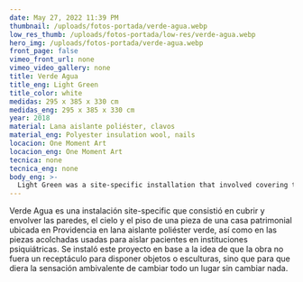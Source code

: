 ```yaml
---
date: May 27, 2022 11:39 PM
thumbnail: /uploads/fotos-portada/verde-agua.webp
low_res_thumb: /uploads/fotos-portada/low-res/verde-agua.webp
hero_img: /uploads/fotos-portada/verde-agua.webp
front_page: false
vimeo_front_url: none
vimeo_video_gallery: none
title: Verde Agua
title_eng: Light Green
title_color: white
medidas: 295 x 385 x 330 cm
medidas_eng: 295 x 385 x 330 cm
year: 2018
material: Lana aislante poliéster, clavos
material_eng: Polyester insulation wool, nails
locacion: One Moment Art
locacion_eng: One Moment Art
tecnica: none
tecnica_eng: none
body_eng: >-
  Light Green was a site-specific installation that involved covering the walls, the roof and the floor of a room in a patrimonial residence located in Santiago in green polyester insulation wool, just like the cushioned rooms used to seclude patients in psychiatric institutions.  This project was installed based on the idea that the work shouldn’t be a vessel to arrange objects o sculptures, but to give the ambivalent feeling of changing everything without changing anything.
---
```

Verde Agua es una instalación site-specific que consistió en cubrir y envolver las paredes, el cielo y el piso de una pieza de una casa patrimonial ubicada en Providencia en lana aislante poliéster verde, así como en las piezas acolchadas usadas para aislar pacientes en instituciones psiquiátricas.  Se instaló este proyecto en base a la idea de que la obra no fuera un receptáculo para disponer objetos o esculturas, sino que para que diera la sensación ambivalente de cambiar todo un lugar sin cambiar nada. 
